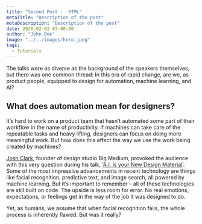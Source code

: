 ```yaml
---
title: "Second Post -  HTML"
metaTitle: "Description of the post"
metaDescription: "Description of the post"
date: 2020-02-02 07:00:00
author: "John Doe"
image: "../../images/hero.jpeg"
tags:
  - Tutorials
---
```


The talks were as diverse as the background of the speakers themselves,
but there was one common thread: In this era of rapid change, are we, as
product people, equipped to design for automation, machine learning, and
AI?

## What does automation mean for designers?

It’s hard to work on a product team that hasn’t automated some part of
their workflow in the name of productivity. If machines can take care of
the repeatable tasks and heavy lifting, designers can focus on doing
more meaningful work. But how does this affect the way we use the work
being created by machines?

​<a href="https://twitter.com/bigmediumjosh?" class="A-bsbdoj-0 egcoWJ">Josh Clark</a>,
founder of design studio Big Medium, provoked the audience with this
very question during his talk,
‘<a href="https://www.youtube.com/watch?v=aaEqYgZgrUc" class="A-bsbdoj-0 egcoWJ">A.I. is your New Design Material</a>’.
Some of the most impressive advancements in recent technology are things
like facial recognition, predictive text, and image search, all powered
by machine learning. But it’s important to remember – all of these
technologies are still built on code. The upside is less room for error.
No real emotions, expectations, or feelings get in the way of the job it
was designed to do.

Yet, as humans, we assume that when facial recognition fails, the whole
process is inherently flawed. But was it really?
